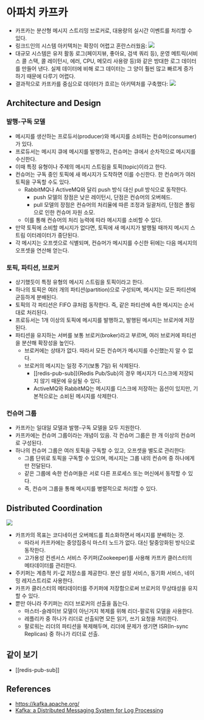 # 아파치 카프카

- 카프카는 분산형 메시지 스트리밍 브로커로, 대용량의 실시간 이벤트를 처리할 수 있다.
- 링크드인의 시스템 아키텍처는 확장이 어렵고 혼란스러웠음:
  ![](https://hudi.blog/static/76d29083143d941844eb592d0c715ecf/ca1dc/before-kafka.png)
- 대규모 시스템은 유저 활동 로그(페이지뷰, 좋아요, 검색 쿼리 등), 운영 메트릭(서비스 콜 스택, 콜 레이턴시, 에러, CPU, 메모리 사용량 등)와 같은 방대한 로그 데이터를 만들어 낸다. 실제 데이터에 비해 로그 데이터는 그 양이 훨씬 많고 빠르게 증가하기 때문에 다루기 어렵다.
- 결과적으로 카프카를 중심으로 데이터가 흐르는 아키텍처를 구축했다:
  ![](https://hudi.blog/static/aa5daad0e5dc1f9db8d2a5abc95598b2/ca1dc/after-kafka.png)

## Architecture and Design

### 발행-구독 모델

- 메시지를 생산하는 프로듀서(producer)와 메시지를 소비하는 컨슈머(consumer)가 있다.
- 프로듀서는 메시지 큐에 메시지를 발행하고, 컨슈머는 큐에서 순차적으로 메시지를 수신한다.
- 이때 특정 유형이나 주제의 메시지 스트림을 토픽(topic)이라고 한다.
- 컨슈머는 구독 중인 토픽에 새 메시지가 도착하면 이를 수신한다. 한 컨슈머가 여러 토픽을 구독할 수도 있다.
  - RabbitMQ나 ActiveMQ와 달리 push 방식 대신 pull 방식으로 동작한다.
    - push 모델의 장점은 낮은 레이턴시, 단점은 컨슈머의 오버헤드.
    - pull 모델의 장점은 컨슈머의 처리율에 따른 조정과 일괄처리, 단점은 폴링으로 인한 컨슈머 자원 소모.
  - 이를 통해 컨슈머의 처리 능력에 따라 메시지를 소비할 수 있다.
- 만약 토픽에 소비할 메시지가 없다면, 토픽에 새 메시지가 발행될 때까지 메시지 스트림 이터레이터가 중단된다.
- 각 메시지는 오프셋으로 식별되며, 컨슈머가 메시지를 수신한 뒤에는 다음 메시지의 오프셋을 연산해 얻는다.

### 토픽, 파티션, 브로커

- 상기했듯이 특정 유형의 메시지 스트림을 토픽이라고 한다.
- 하나의 토픽은 여러 개의 파티션(partition)으로 구성되며, 메시지는 모든 파티션에 균등하게 분배된다.
- 토픽의 각 파티션은 FIFO 큐처럼 동작한다. 즉, 같은 파티션에 속한 메시지는 순서대로 처리된다.
- 프로듀서는 1개 이상의 토픽에 메시지를 발행하고, 발행된 메시지는 브로커에 저장된다.
- 파티션을 유지하는 서버를 보통 브로커(broker)라고 부르며, 여러 브로커에 파티션을 분산해 확장성을 높인다.
  - 브로커에는 상태가 없다. 따라서 모든 컨슈머가 메시지를 수신했는지 알 수 없다.
  - 브로커의 메시지는 일정 주기(보통 7일) 뒤 삭제된다.
    - [[redis-pub-sub]]{Redis Pub/Sub}의 경우 메시지가 디스크에 저장되지 않기 때문에 유실될 수 있다.
    - ActiveMQ와 RabbitMQ는 메시지를 디스크에 저장하는 옵션이 있지만, 기본적으로는 소비된 메시지를 삭제한다.

### 컨슈머 그룹

- 카프카는 일대일 모델과 발행-구독 모델을 모두 지원한다.
- 카프카에는 컨슈머 그룹이라는 개념이 있음. 각 컨슈머 그룹은 한 개 이상의 컨슈머로 구성된다.
- 하나의 컨슈머 그룹은 여러 토픽을 구독할 수 있고, 오프셋을 별도로 관리한다:
  - 그룹 단위로 토픽을 구독할 수 있으며, 메시지는 그룹 내의 컨슈머 중 하나에게만 전달된다.
  - 같은 그룹에 속한 컨슈머들은 서로 다른 프로세스 또는 머신에서 동작할 수 있다.
  - 즉, 컨슈머 그룹을 통해 메시지를 병렬적으로 처리할 수 있다.

## Distributed Coordination

![](https://static.javatpoint.com/tutorial/kafka/images/apache-kafka-architecture3.png)

- 카프카의 목표는 코디네이션 오버헤드를 최소화하면서 메시지를 분배하는 것.
  - 따라서 카프카에는 중앙집중식 마스터 노드가 없다. 대신 탈중앙화된 방식으로 동작한다.
  - 고가용성 컨센서스 서비스 주키퍼(Zookeeper)를 사용해 카프카 클러스터의 메타데이터를 관리한다.
- 주키퍼는 계층적 키-값 저장소를 제공한다. 분산 설정 서비스, 동기화 서비스, 네이밍 레지스트리로 사용한다.
- 카프카 클러스터의 메타데이터를 주키퍼에 저장함으로써 브로커의 무상태성을 유지할 수 있다.
- 뿐만 아니라 주키퍼는 리더 브로커의 선출을 돕는다.
  - 마스터-슬레이브 모델이 아닌거지 복제를 위해 리더-팔로워 모델을 사용한다.
  - 레플리카 중 하나가 리더로 선출되면 모든 읽기, 쓰기 요청을 처리한다.
  - 팔로워는 리더의 파티션을 복제해두며, 리더에 문제가 생기면 ISR(In-sync Replicas) 중 하나가 리더로 선출.

## 같이 보기

- [[redis-pub-sub]]

## References

- https://kafka.apache.org/
- [Kafka: a Distributed Messaging System for Log Processing](https://notes.stephenholiday.com/Kafka.pdf)

